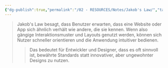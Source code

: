 ```yaml
---
{"dg-publish":true,"permalink":"/02 - RESOURCES/Notes/Jakob's Law/","tags":["GUI"],"noteIcon":"","updated":"2024-10-30T22:20:33.208+01:00"}
---
```


>Jakob's Law besagt, dass Benutzer erwarten, dass eine Website oder App sich ähnlich verhält wie andere, die sie kennen. Wenn also gängige Interaktionsmuster und Layouts genutzt werden, können sich Nutzer schneller orientieren und die Anwendung intuitiver bedienen.
>> Das bedeutet für Entwickler und Designer, dass es oft sinnvoll ist, bewährte Standards statt innovativer, aber ungewohnter Designs zu nutzen.